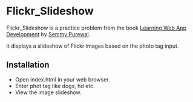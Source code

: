 Flickr_Slideshow
=========

Flickr_Slideshow is a practice problem from the book [Learning Web App Development] by [Semmy Purewal].

It displays a slideshow of Flickr images based on the photo tag input.

Installation
--------------

* Open index.html in your web browser.
* Enter phot tag like dogs, hd etc.
* View the image slideshow.  


[Learning Web App Development]:http://shop.oreilly.com/product/0636920030621.do
[Semmy Purewal]:http://semmy.me/
